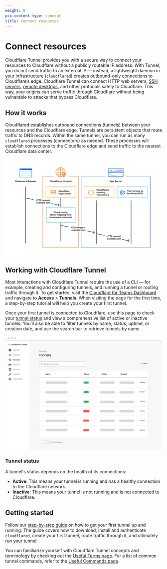 ```yaml
---
weight: 0
pcx-content-type: concept
title: Connect resources
---
```


# Connect resources

Cloudflare Tunnel provides you with a secure way to connect your resources to Cloudflare without a publicly routable IP address. With Tunnel, you do not send traffic to an external IP — instead, a lightweight daemon in your infrastructure (`cloudflared`) creates outbound-only connections to Cloudflare’s edge. Cloudflare Tunnel can connect HTTP web servers, [SSH servers](/tutorials/ssh), [remote desktops](/tutorials/rdp), and other protocols safely to Cloudflare. This way, your origins can serve traffic through Cloudflare without being vulnerable to attacks that bypass Cloudflare.

## How it works

Cloudflared establishes outbound connections (tunnels) between your resources and the Cloudflare edge. Tunnels are persistent objects that route traffic to DNS records. Within the same tunnel, you can run as many `cloudflared` processes (connectors) as needed. These processes will establish connections to the Cloudflare edge and send traffic to the nearest Cloudflare data center.

![Tunnel Diagram](../../static/documentation/connections/connect-apps/handshake.jpg)

## Working with Cloudflare Tunnel

Most interactions with Cloudflare Tunnel require the use of a CLI — for example, creating and configuring tunnels, and running a tunnel or routing traffic through it. To get started, visit the [Cloudflare for Teams Dashboard](https://dash.teams.cloudflare.com) and navigate to **Access** > **Tunnels**. When visiting the page for the first time, a step-by-step tutorial will help you create your first tunnel.

Once your first tunnel is connected to Cloudflare, use this page to check your [tunnel status](#tunnel-status) and view a comprehensive list of active or inactive tunnels. You’ll also be able to filter tunnels by name, status, uptime, or creation date, and use the search bar to retrieve tunnels by name.

![Tunnel UI](../../static/documentation/connections/connect-apps/tunnel-blog.png)

### Tunnel status

A tunnel's status depends on the health of its connections:

- **Active**: This means your tunnel is running and has a healthy connection to the Cloudflare network.
- **Inactive**: This means your tunnel is not running and is not connected to Cloudflare.

## Getting started

Follow our [step-by-step guide](/connections/connect-apps/install-and-setup/tunnel-guide) on how to get your first tunnel up and running. The guide covers how to download, install and authenticate `cloudflared`, create your first tunnel, route traffic through it, and ultimately run your tunnel.

You can familiarize yourself with Cloudflare Tunnel concepts and terminology by checking out the [Useful Terms page](/connections/connect-apps/install-and-setup/tunnel-useful-terms). For a list of common tunnel commands, refer to the [Useful Commands page](/connections/connect-apps/install-and-setup/tunnel-useful-commands).